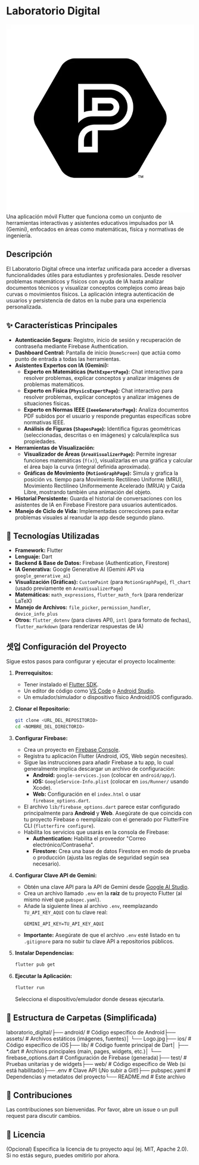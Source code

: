 # Laboratorio Digital

![Logo](assets/Logo.jpg) Una aplicación móvil Flutter que funciona como un conjunto de herramientas interactivas y asistentes educativos impulsados por IA (Gemini), enfocados en áreas como matemáticas, física y normativas de ingeniería.

## Descripción

El Laboratorio Digital ofrece una interfaz unificada para acceder a diversas funcionalidades útiles para estudiantes y profesionales. Desde resolver problemas matemáticos y físicos con ayuda de IA hasta analizar documentos técnicos y visualizar conceptos complejos como áreas bajo curvas o movimientos físicos. La aplicación integra autenticación de usuarios y persistencia de datos en la nube para una experiencia personalizada.

## ✨ Características Principales

* **Autenticación Segura:** Registro, inicio de sesión y recuperación de contraseña mediante Firebase Authentication.
* **Dashboard Central:** Pantalla de inicio (`HomeScreen`) que actúa como punto de entrada a todas las herramientas.
* **Asistentes Expertos con IA (Gemini):**
    * **Experto en Matemáticas (`MathExpertPage`):** Chat interactivo para resolver problemas, explicar conceptos y analizar imágenes de problemas matemáticos.
    * **Experto en Física (`PhysicsExpertPage`):** Chat interactivo para resolver problemas, explicar conceptos y analizar imágenes de situaciones físicas.
    * **Experto en Normas IEEE (`IeeeGeneratorPage`):** Analiza documentos PDF subidos por el usuario y responde preguntas específicas sobre normativas IEEE.
    * **Análisis de Figuras (`ShapesPage`):** Identifica figuras geométricas (seleccionadas, descritas o en imágenes) y calcula/explica sus propiedades.
* **Herramientas de Visualización:**
    * **Visualizador de Áreas (`AreaVisualizerPage`):** Permite ingresar funciones matemáticas (`f(x)`), visualizarlas en una gráfica y calcular el área bajo la curva (integral definida aproximada).
    * **Gráficas de Movimiento (`MotionGraphPage`):** Simula y grafica la posición vs. tiempo para Movimiento Rectilíneo Uniforme (MRU), Movimiento Rectilíneo Uniformemente Acelerado (MRUA) y Caída Libre, mostrando también una animación del objeto.
* **Historial Persistente:** Guarda el historial de conversaciones con los asistentes de IA en Firebase Firestore para usuarios autenticados.
* **Manejo de Ciclo de Vida:** Implementadas correcciones para evitar problemas visuales al reanudar la app desde segundo plano.

## 🚀 Tecnologías Utilizadas

* **Framework:** Flutter
* **Lenguaje:** Dart
* **Backend & Base de Datos:** Firebase (Authentication, Firestore)
* **IA Generativa:** Google Generative AI (Gemini API via `google_generative_ai`)
* **Visualización (Gráficas):** `CustomPaint` (para `MotionGraphPage`), `fl_chart` (usado previamente en `AreaVisualizerPage`)
* **Matemáticas:** `math_expressions`, `flutter_math_fork` (para renderizar LaTeX)
* **Manejo de Archivos:** `file_picker`, `permission_handler`, `device_info_plus`
* **Otros:** `flutter_dotenv` (para claves API), `intl` (para formato de fechas), `flutter_markdown` (para renderizar respuestas de IA)

## 셋업 Configuración del Proyecto

Sigue estos pasos para configurar y ejecutar el proyecto localmente:

1.  **Prerrequisitos:**
    * Tener instalado el [Flutter SDK](https://docs.flutter.dev/get-started/install).
    * Un editor de código como [VS Code](https://code.visualstudio.com/) o [Android Studio](https://developer.android.com/studio).
    * Un emulador/simulador o dispositivo físico Android/iOS configurado.

2.  **Clonar el Repositorio:**
    ```bash
    git clone <URL_DEL_REPOSITORIO>
    cd <NOMBRE_DEL_DIRECTORIO>
    ```

3.  **Configurar Firebase:**
    * Crea un proyecto en [Firebase Console](https://console.firebase.google.com/).
    * Registra tu aplicación Flutter (Android, iOS, Web según necesites).
    * Sigue las instrucciones para añadir Firebase a tu app, lo cual generalmente implica descargar un archivo de configuración:
        * **Android:** `google-services.json` (colocar en `android/app/`).
        * **iOS:** `GoogleService-Info.plist` (colocar en `ios/Runner/` usando Xcode).
        * **Web:** Configuración en el `index.html` o usar `firebase_options.dart`.
    * El archivo `lib/firebase_options.dart` parece estar configurado principalmente para **Android** y **Web**. Asegúrate de que coincida con tu proyecto Firebase o reemplázalo con el generado por FlutterFire CLI (`flutterfire configure`).
    * Habilita los servicios que usarás en la consola de Firebase:
        * **Authentication:** Habilita el proveedor "Correo electrónico/Contraseña".
        * **Firestore:** Crea una base de datos Firestore en modo de prueba o producción (ajusta las reglas de seguridad según sea necesario).

4.  **Configurar Clave API de Gemini:**
    * Obtén una clave API para la API de Gemini desde [Google AI Studio](https://aistudio.google.com/app/apikey).
    * Crea un archivo llamado `.env` en la **raíz** de tu proyecto Flutter (al mismo nivel que `pubspec.yaml`).
    * Añade la siguiente línea al archivo `.env`, reemplazando `TU_API_KEY_AQUI` con tu clave real:
        ```env
        GEMINI_API_KEY=TU_API_KEY_AQUI
        ```
    * **Importante:** Asegúrate de que el archivo `.env` esté listado en tu `.gitignore` para no subir tu clave API a repositorios públicos.

5.  **Instalar Dependencias:**
    ```bash
    flutter pub get
    ```

6.  **Ejecutar la Aplicación:**
    ```bash
    flutter run
    ```
    Selecciona el dispositivo/emulador donde deseas ejecutarla.

## 📁 Estructura de Carpetas (Simplificada)

laboratorio_digital/├── android/              # Código específico de Android├── assets/               # Archivos estáticos (imágenes, fuentes)│   └── Logo.jpg├── ios/                  # Código específico de iOS├── lib/                  # Código fuente principal de Dart│   ├── *.dart            # Archivos principales (main, pages, widgets, etc.)│   └── firebase_options.dart # Configuración de Firebase (generada)├── test/                 # Pruebas unitarias y de widgets├── web/                  # Código específico de Web (si está habilitado)├── .env                  # Clave API (¡No subir a Git!)├── pubspec.yaml          # Dependencias y metadatos del proyecto└── README.md             # Este archivo
## 🤝 Contribuciones

Las contribuciones son bienvenidas. Por favor, abre un issue o un pull request para discutir cambios.

## 📜 Licencia

(Opcional) Especifica la licencia de tu proyecto aquí (ej. MIT, Apache 2.0). Si no estás seguro, puedes omitirlo por ahora.